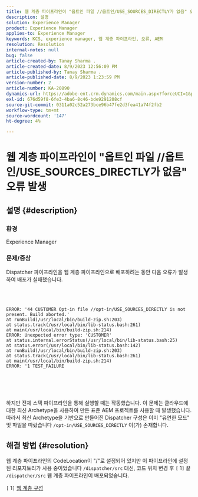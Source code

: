 ```yaml
---
title: 웹 계층 파이프라인이 "옵트인 파일 //옵트인/USE_SOURCES_DIRECTLY가 없음" 오류 발생
description: 설명
solution: Experience Manager
product: Experience Manager
applies-to: Experience Manager
keywords: KCS, experience manager, 웹 계층 파이프라인, 오류, AEM
resolution: Resolution
internal-notes: null
bug: false
article-created-by: Tanay Sharma .
article-created-date: 8/9/2023 12:56:09 PM
article-published-by: Tanay Sharma .
article-published-date: 8/9/2023 1:23:59 PM
version-number: 2
article-number: KA-20890
dynamics-url: https://adobe-ent.crm.dynamics.com/main.aspx?forceUCI=1&pagetype=entityrecord&etn=knowledgearticle&id=21e60317-b436-ee11-bdf4-6045bd006268
exl-id: 676d59f8-6fe3-4ba6-8c46-bde9291208cf
source-git-commit: 0311a02c52a273bce96b47fe2d3fea41a74f2fb2
workflow-type: tm+mt
source-wordcount: '147'
ht-degree: 4%

---
```


# 웹 계층 파이프라인이 &quot;옵트인 파일 //옵트인/USE_SOURCES_DIRECTLY가 없음&quot; 오류 발생

## 설명 {#description}


### 환경

Experience Manager



### 문제/증상

Dispatcher 파이프라인을 웹 계층 파이프라인으로 배포하려는 동안 다음 오류가 발생하여 배포가 실패했습니다.
<br><br> <br><br>

```
ERROR: '44 CUSTOMER Opt-in file //opt-in/USE_SOURCES_DIRECTLY is not present. Build aborted.'
at runBuild(/usr/local/bin/build-zip.sh:203)
at status.track(/usr/local/bin/lib-status.bash:261)
at main(/usr/local/bin/build-zip.sh:214)
ERROR: Unexpected error type: 'CUSTOMER'
at status.internal.errorStatus(/usr/local/bin/lib-status.bash:25)
at status.error(/usr/local/bin/lib-status.bash:142)
at runBuild(/usr/local/bin/build-zip.sh:203)
at status.track(/usr/local/bin/lib-status.bash:261)
at main(/usr/local/bin/build-zip.sh:214)
ERROR: '1 TEST_FAILURE
```

<br><br> <br><br>
하지만 전체 스택 파이프라인을 통해 실행할 때는 작동했습니다.
이 문제는 클라우드에 대한 최신 Archetype을 사용하여 만든 표준 AEM 프로젝트를 사용할 때 발생했습니다. 따라서 최신 Archetype을 기반으로 만들어진 Dispatcher 구성은 이미 &quot;유연한 모드&quot; 및 파일을 따랐습니다 `/opt-in/USE_SOURCES_DIRECTLY` 이(가) 존재합니다.


## 해결 방법 {#resolution}


웹 계층 파이프라인의 CodeLocation이 &quot;/&quot;로 설정되어 있지만 이 파이프라인에 설정된 리포지토리가 사용 중이었습니다 `/dispatcher/src` 대신,
코드 위치 변경 후 `[` 1`]`  끝 `/dispatcher/src` 웹 계층 파이프라인이 배포되었습니다.

`[` 1`]`  [웹 계층 구성](https://experienceleague.adobe.com/docs/experience-manager-cloud-service/content/implementing/using-cloud-manager/cicd-pipelines/configuring-production-pipelines.html#web-tier-config)
